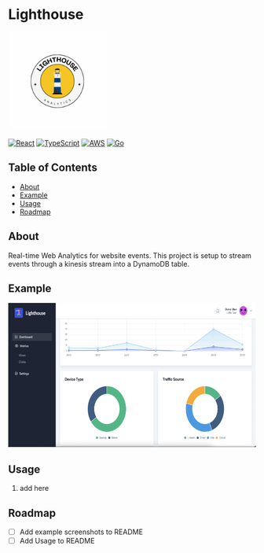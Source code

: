 # Lighthouse

<img src="hero.png" alt="Logo" width="200" height="200">

[![React](https://img.shields.io/badge/react-16.14.0-blue.svg)](https://reactjs.org/)
[![TypeScript](https://img.shields.io/badge/typescript-4.2.4-blue.svg)](https://www.typescriptlang.org/)
[![AWS](https://img.shields.io/badge/aws-%F0%9F%9B%A0-orange)](https://aws.amazon.com/)
[![Go](https://img.shields.io/badge/go-1.16-blue.svg)](https://golang.org/)

## Table of Contents

- [About](#about)
- [Example](#example)
- [Usage](#usage)
- [Roadmap](#usage)

## About

Real-time Web Analytics for website events. This project is setup to stream events through a kinesis stream into a DynamoDB table.

## Example

<img src="example.png" alt="Logo" width="600" height="293">

## Usage

1. add here

## Roadmap

- [ ] Add example screenshots to README
- [ ] Add Usage to README
